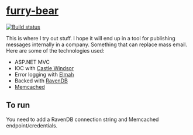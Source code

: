 [furry-bear](http://furry-bear.azurewebsites.net/)
==========

[![Build status](https://ci.appveyor.com/api/projects/status/92fj6lb1j7ptu820?svg=true)](https://ci.appveyor.com/project/bjornhol/furry-bear)

This is where I try out stuff. I hope it will end up in a tool for publishing messages internally in a company. Something that can replace mass email. Here are some of the technologies used:

* ASP.NET MVC
* IOC with [Castle Windsor](http://docs.castleproject.org/Windsor.MainPage.ashx)
* Error logging with [Elmah](https://code.google.com/p/elmah/)
* Backed with [RavenDB](http://ravendb.net/)
* [Memcached](http://memcached.org/)

To run
------

You need to add a RavenDB connection string and Memcached endpoint/credentials.

